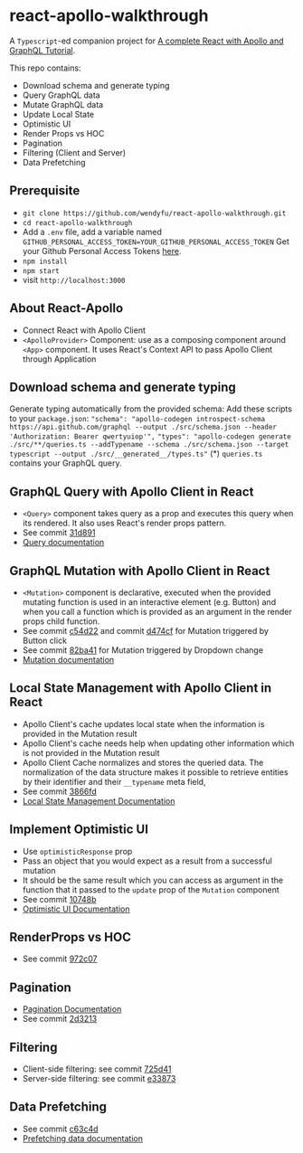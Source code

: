 # react-apollo-walkthrough

A `Typescript`-ed companion project for [A complete React with Apollo and GraphQL Tutorial](https://www.robinwieruch.de/react-graphql-apollo-tutorial).

This repo contains:
* Download schema and generate typing
* Query GraphQL data
* Mutate GraphQL data
* Update Local State
* Optimistic UI
* Render Props vs HOC
* Pagination
* Filtering (Client and Server)
* Data Prefetching

## Prerequisite

* `git clone https://github.com/wendyfu/react-apollo-walkthrough.git`
* `cd react-apollo-walkthrough`
* Add a `.env` file, add a variable named `GITHUB_PERSONAL_ACCESS_TOKEN=YOUR_GITHUB_PERSONAL_ACCESS_TOKEN`
Get your Github Personal Access Tokens [here](https://github.com/settings/tokens).
* `npm install`
* `npm start`
* visit `http://localhost:3000`

## About React-Apollo
* Connect React with Apollo Client
* `<ApolloProvider>` Component: use as a composing component around `<App>` component. It uses React's Context API to pass Apollo Client through Application

## Download schema and generate typing
Generate typing automatically from the provided schema:
Add these scripts to your `package.json`:
`"schema": "apollo-codegen introspect-schema https://api.github.com/graphql --output ./src/schema.json --header 'Authorization: Bearer qwertyuiop'",`
`"types": "apollo-codegen generate ./src/**/queries.ts --addTypename --schema ./src/schema.json --target typescript --output ./src/__generated__/types.ts"`
(*) `queries.ts` contains your GraphQL query.

## GraphQL Query with Apollo Client in React
* `<Query>` component takes query as a prop and executes this query when its rendered. It also uses React's render props pattern.
* See commit [31d891](https://github.com/wendyfu/react-apollo-walkthrough/commit/31d89116541f8b0b00e53668334ace71428dd671)
* [Query documentation](https://www.apollographql.com/docs/react/essentials/queries.html)

## GraphQL Mutation with Apollo Client in React
* `<Mutation>` component is declarative, executed when the provided mutating function is used in an interactive element (e.g. Button) and when you call a function which is provided as an argument in the render props child function.
* See commit [c54d22](https://github.com/wendyfu/react-apollo-walkthrough/commit/c54d2214f441105eaf343d1238177a4849ca7ab1) and commit [d474cf](https://github.com/wendyfu/react-apollo-walkthrough/commit/d474cfd97cb4afbbc1c70bc1ab05dfa990820488) for Mutation triggered by Button click
* See commit [82ba41](https://github.com/wendyfu/react-apollo-walkthrough/commit/82ba4139de9052939c6fe678a07d7196ab90e7c9) for Mutation triggered by Dropdown change
* [Mutation documentation](https://www.apollographql.com/docs/react/essentials/mutations.html)

## Local State Management with Apollo Client in React
* Apollo Client's cache updates local state when the information is provided in the Mutation result
* Apollo Client's cache needs help when updating other information which is not provided in the Mutation result
* Apollo Client Cache normalizes and stores the queried data. The normalization of the data structure makes it possible to retrieve entities by their identifier and their `__typename` meta field,
* See commit [3866fd](https://github.com/wendyfu/react-apollo-walkthrough/commit/3866fd578052a5d668dd840e0082d4292eb957dc)
* [Local State Management Documentation](https://www.apollographql.com/docs/react/essentials/local-state.html)

## Implement Optimistic UI
* Use `optimisticResponse` prop
* Pass an object that you would expect as a result from a successful mutation
* It should be the same result which you can access as argument in the function that it passed to the `update` prop of the `Mutation` component
* See commit [10748b](https://github.com/wendyfu/react-apollo-walkthrough/commit/10748bbbb629ca2bf74281c6fefe5304d2bed2c5)
* [Optimistic UI Documentation](https://www.apollographql.com/docs/react/features/optimistic-ui.html)

## RenderProps vs HOC
* See commit [972c07](https://github.com/wendyfu/react-apollo-walkthrough/commit/972c07c5fe94f1516305980d1f183a4ed0a5a35f)

## Pagination
* [Pagination Documentation](https://www.apollographql.com/docs/react/features/pagination.html)
* See commit [2d3213](https://github.com/wendyfu/react-apollo-walkthrough/commit/2d3213cf932342000293a4384f449faaa72415a5)

## Filtering
* Client-side filtering: see commit [725d41](https://github.com/wendyfu/react-apollo-walkthrough/commit/725d41198aa82ec3f4241773bb0a62142957d3c1)
* Server-side filtering: see commit [e33873](https://github.com/wendyfu/react-apollo-walkthrough/commit/e338739befb42f93d168350616e59e01dbc102be)

## Data Prefetching
* See commit [c63c4d](https://github.com/wendyfu/react-apollo-walkthrough/commit/c63c4dd7e4ca9c22c10fa4e75b807d2001e2f217)
* [Prefetching data documentation](https://www.apollographql.com/docs/react/features/performance.html#prefetching)
